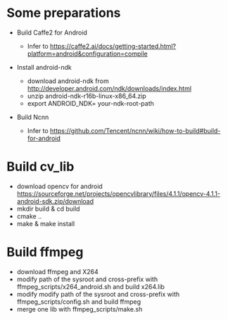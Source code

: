 Some preparations
====

* Build Caffe2 for Android

   * Infer to https://caffe2.ai/docs/getting-started.html?platform=android&configuration=compile

* Install android-ndk

   * download android-ndk from http://developer.android.com/ndk/downloads/index.html
   * unzip android-ndk-r16b-linux-x86_64.zip
   * export ANDROID_NDK= your-ndk-root-path

*  Build Ncnn

   * Infer to https://github.com/Tencent/ncnn/wiki/how-to-build#build-for-android

Build cv_lib
====
  * download opencv for android https://sourceforge.net/projects/opencvlibrary/files/4.1.1/opencv-4.1.1-android-sdk.zip/download
  *  mkdir  build & cd build
  *  cmake ..
  *  make & make install

Build ffmpeg
====
  * download ffmpeg and X264 
  * modify path of the sysroot and cross-prefix with ffmpeg_scripts/x264_android.sh and build x264.lib
  * modify modify path of the sysroot and cross-prefix with ffmpeg_scripts/config.sh and build ffmpeg
  * merge one lib with ffmpeg_scripts/make.sh

